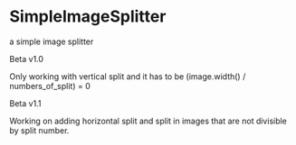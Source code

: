 # SimpleImageSplitter
a simple image splitter

Beta v1.0

Only working with vertical split and it has to be (image.width() / numbers_of_split) = 0 

Beta v1.1

Working on adding horizontal split and split in images that are not divisible by split number.